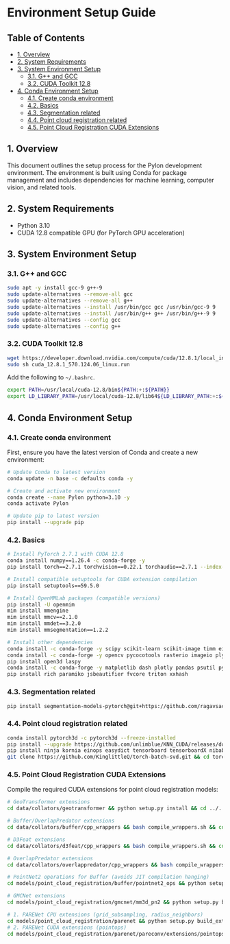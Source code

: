 # Environment Setup Guide <!-- omit in toc -->

## Table of Contents <!-- omit in toc -->

- [1. Overview](#1-overview)
- [2. System Requirements](#2-system-requirements)
- [3. System Environment Setup](#3-system-environment-setup)
  - [3.1. G++ and GCC](#31-g-and-gcc)
  - [3.2. CUDA Toolkit 12.8](#32-cuda-toolkit-128)
- [4. Conda Environment Setup](#4-conda-environment-setup)
  - [4.1. Create conda environment](#41-create-conda-environment)
  - [4.2. Basics](#42-basics)
  - [4.3. Segmentation related](#43-segmentation-related)
  - [4.4. Point cloud registration related](#44-point-cloud-registration-related)
  - [4.5. Point Cloud Registration CUDA Extensions](#45-point-cloud-registration-cuda-extensions)

## 1. Overview

This document outlines the setup process for the Pylon development environment. The environment is built using Conda for package management and includes dependencies for machine learning, computer vision, and related tools.

## 2. System Requirements

- Python 3.10
- CUDA 12.8 compatible GPU (for PyTorch GPU acceleration)

## 3. System Environment Setup

### 3.1. G++ and GCC

```bash
sudo apt -y install gcc-9 g++-9
sudo update-alternatives --remove-all gcc
sudo update-alternatives --remove-all g++
sudo update-alternatives --install /usr/bin/gcc gcc /usr/bin/gcc-9 9
sudo update-alternatives --install /usr/bin/g++ g++ /usr/bin/g++-9 9
sudo update-alternatives --config gcc
sudo update-alternatives --config g++
```

### 3.2. CUDA Toolkit 12.8

```bash
wget https://developer.download.nvidia.com/compute/cuda/12.8.1/local_installers/cuda_12.8.1_570.124.06_linux.run
sudo sh cuda_12.8.1_570.124.06_linux.run
```

Add the following to `~/.bashrc`.
```bash
export PATH=/usr/local/cuda-12.8/bin${PATH:+:${PATH}}
export LD_LIBRARY_PATH=/usr/local/cuda-12.8/lib64${LD_LIBRARY_PATH:+:${LD_LIBRARY_PATH}}
```

## 4. Conda Environment Setup

### 4.1. Create conda environment

First, ensure you have the latest version of Conda and create a new environment:
```bash
# Update Conda to latest version
conda update -n base -c defaults conda -y

# Create and activate new environment
conda create --name Pylon python=3.10 -y
conda activate Pylon

# Update pip to latest version
pip install --upgrade pip
```

### 4.2. Basics

```bash
# Install PyTorch 2.7.1 with CUDA 12.8
conda install numpy==1.26.4 -c conda-forge -y
pip install torch==2.7.1 torchvision==0.22.1 torchaudio==2.7.1 --index-url https://download.pytorch.org/whl/cu128

# Install compatible setuptools for CUDA extension compilation
pip install setuptools==59.5.0

# Install OpenMMLab packages (compatible versions)
pip install -U openmim
mim install mmengine
mim install mmcv==2.1.0
mim install mmdet==3.2.0
mim install mmsegmentation==1.2.2

# Install other dependencies
conda install -c conda-forge -y scipy scikit-learn scikit-image timm einops
conda install -c conda-forge -y opencv pycocotools rasterio imageio plyfile
pip install open3d laspy
conda install -c conda-forge -y matplotlib dash plotly pandas psutil pytest tqdm ftfy regex easydict
pip install rich paramiko jsbeautifier fvcore triton xxhash
```

### 4.3. Segmentation related

```bash
pip install segmentation-models-pytorch@git+https://github.com/ragavsachdeva/segmentation_models.pytorch.git@2cde92e776b0a074d5e2f4f6a50c68754f948015
```

### 4.4. Point cloud registration related

```bash
conda install pytorch3d -c pytorch3d --freeze-installed
pip install --upgrade https://github.com/unlimblue/KNN_CUDA/releases/download/0.2/KNN_CUDA-0.2-py3-none-any.whl
pip install ninja kornia einops easydict tensorboard tensorboardX nibabel
git clone https://github.com/KinglittleQ/torch-batch-svd.git && cd torch-batch-svd && python setup.py install && cd ..
```

### 4.5. Point Cloud Registration CUDA Extensions

Compile the required CUDA extensions for point cloud registration models:

```bash
# GeoTransformer extensions
cd data/collators/geotransformer && python setup.py install && cd ../../..

# Buffer/OverlapPredator extensions  
cd data/collators/buffer/cpp_wrappers && bash compile_wrappers.sh && cd ../../../..

# D3Feat extensions
cd data/collators/d3feat/cpp_wrappers && bash compile_wrappers.sh && cd ../../../..

# OverlapPredator extensions
cd data/collators/overlappredator/cpp_wrappers && bash compile_wrappers.sh && cd ../../../..

# PointNet2 operations for Buffer (avoids JIT compilation hanging)
cd models/point_cloud_registration/buffer/pointnet2_ops && python setup.py build_ext --inplace && cd ../../../..

# GMCNet extensions
cd models/point_cloud_registration/gmcnet/mm3d_pn2 && python setup.py build_ext --inplace && cd ../../../..

# 1. PARENet CPU extensions (grid_subsampling, radius_neighbors)
cd models/point_cloud_registration/parenet && python setup.py build_ext --inplace && cd ../../..
# 2. PARENet CUDA extensions (pointops)
cd models/point_cloud_registration/parenet/pareconv/extensions/pointops && python setup.py install && cd ../../../../../..
```
